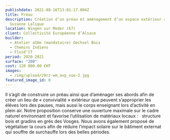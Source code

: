 ```yaml
---
publishdate: 2021-08-16T13:01:17.004Z
title: Préau
description: Création d’un préau et aménagement d’un espace extérieur au collège
  Suzanne Lalique
location: Wingen sur Moder (67)
client: Collectivité Européenne d’Alsace
builder:
  - Atelier aSHe (mandataire) Oechsel Bois
  - Chemins Indiens
  - Fluid’IT
period: 2020-2021
surface: "200"
cost: 120 000.00 €HT
images:
  - /img/upload/29rz-wm_avp_vue-2.jpg
featured_image_id: 0
---
```

Il s’agit de construire un préau ainsi que d’aménager ses abords afin de créer un lieu de « convivialité » extérieur que peuvent s’approprier les élèves lors des pauses, mais aussi le corps enseignant lors d’activité en plein air. Notre proposition conserve une ouverture maximale sur le cadre naturel environnant et favorise l’utilisation de matériaux locaux :   structure bois et gradins en grès des Vosges. Nous avons également proposé de végétaliser la cours afin de réduire l’impact solaire sur le bâtiment externat qui souffre de surchauffe lors des belles périodes.
